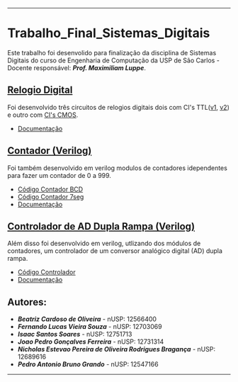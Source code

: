  ---

# Trabalho_Final_Sistemas_Digitais

 Este trabalho foi desenvolido para finalização da disciplina de Sistemas Digitais do curso de Engenharia de Computação da USP de São Carlos - Docente responsável: _**Prof. Maximiliam Luppe**_.
 
## [Relogio Digital](/Relogio%20Digital/)

 Foi desenvolvido três circuitos de relogios digitais dois com CI's TTL([v1](/Circuito_TTL/v1/Circuito_TTL_v1.PDF), [v2](/Circuito_TTL/v2/Circuito_TTL_v2.PDF)) e outro com [CI's CMOS](/Circuito_CMOS/CMOS_Relogio.PDF).

 * [Documentação](/Relogio_Digital.pdf)

## [Contador (Verilog)](/Contador999%20-%20Parte3/)

 Foi também desenvolvido em verilog modulos de contadores idependentes para fazer um contador de 0 a 999.

 * [Código Contador BCD](/Contador999%20-%20Parte3/contador999_BCD.v)
 * [Código Contador 7seg](/Contador999%20-%20Parte3/contador999_7seg.v)
 * [Documentação](/Contador999%20-%20Parte3/README.md)

## [Controlador de AD Dupla Rampa (Verilog)](/Controlador%20-%20Parte%204/)

 Além disso foi desenvolvido em verilog, utlizando dos módulos de contadores, um controlador de um conversor analógico digital (AD) dupla rampa.

 * [Código Controlador](/Controlador%20-%20Parte%204/controlador.v)
 * [Documentação](/Controlador%20-%20Parte%204/README.md)

## Autores:

 * _**Beatriz Cardoso de Oliveira**_ - nUSP: 12566400
 * _**Fernando Lucas Vieira Souza**_ - nUSP: 12703069
 * _**Isaac Santos Soares**_ - nUSP: 12751713
 * _**Joao Pedro Gonçalves Ferreira**_ - nUSP: 12731314
 * _**Nicholas Estevao Pereira de Oliveira Rodrigues Bragança**_ - nUSP: 12689616
 * _**Pedro Antonio Bruno Grando**_ - nUSP: 12547166
 ---